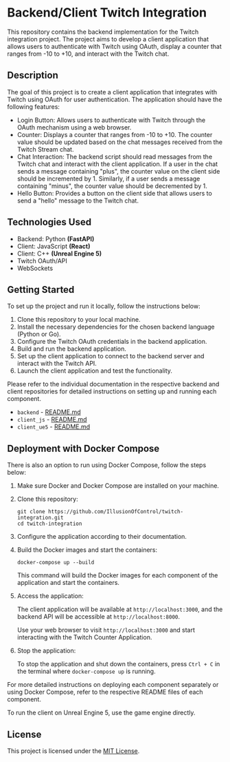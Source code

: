 # Backend/Client Twitch Integration

This repository contains the backend implementation for the Twitch integration project.
The project aims to develop a client application that allows users to authenticate with Twitch using OAuth, 
display a counter that ranges from -10 to +10, and interact with the Twitch chat.

## Description

The goal of this project is to create a client application that integrates with Twitch using OAuth for user authentication. The application should have the following features:

- Login Button: Allows users to authenticate with Twitch through the OAuth mechanism using a web browser.
- Counter: Displays a counter that ranges from -10 to +10. The counter value should be updated based on the chat messages received from the Twitch Stream chat.
- Chat Interaction: The backend script should read messages from the Twitch chat and interact with the client application. 
If a user in the chat sends a message containing "plus", the counter value on the client side should be incremented by 1. 
Similarly, if a user sends a message containing "minus", the counter value should be decremented by 1.
- Hello Button: Provides a button on the client side that allows users to send a "hello" message to the Twitch chat.

## Technologies Used

- Backend: Python **(FastAPI)**
- Client: JavaScript **(React)**
- Client: C++ **(Unreal Engine 5)**
- Twitch OAuth/API
- WebSockets

## Getting Started

To set up the project and run it locally, follow the instructions below:

1. Clone this repository to your local machine.
2. Install the necessary dependencies for the chosen backend language (Python or Go).
3. Configure the Twitch OAuth credentials in the backend application.
4. Build and run the backend application.
5. Set up the client application to connect to the backend server and interact with the Twitch API.
6. Launch the client application and test the functionality.

Please refer to the individual documentation in the respective backend and client repositories for detailed instructions on setting up and running each component.

- `backend` - [README.md](./backend/README.md)
- `client_js` - [README.md](./client_js/README.md)
- `client_ue5` - [README.md](./client_ue5/README.md)

## Deployment with Docker Compose

There is also an option to run using Docker Compose, follow the steps below:

1. Make sure Docker and Docker Compose are installed on your machine.

2. Clone this repository:

   ```shell
   git clone https://github.com/IllusionOfControl/twitch-integration.git
   cd twitch-integration
   ```

3. Configure the application according to their documentation.

4. Build the Docker images and start the containers:

   ```shell
   docker-compose up --build
   ```

   This command will build the Docker images for each component of the application and start the containers.

5. Access the application:

   The client application will be available at `http://localhost:3000`, and the backend API will be accessible at `http://localhost:8000`.

   Use your web browser to visit `http://localhost:3000` and start interacting with the Twitch Counter Application.

6. Stop the application:

   To stop the application and shut down the containers, press `Ctrl + C` in the terminal where `docker-compose up` is running.

For more detailed instructions on deploying each component separately or using Docker Compose, refer to the respective README files of each component.

To run the client on Unreal Engine 5, use the game engine directly.

## License

This project is licensed under the [MIT License](LICENSE).
